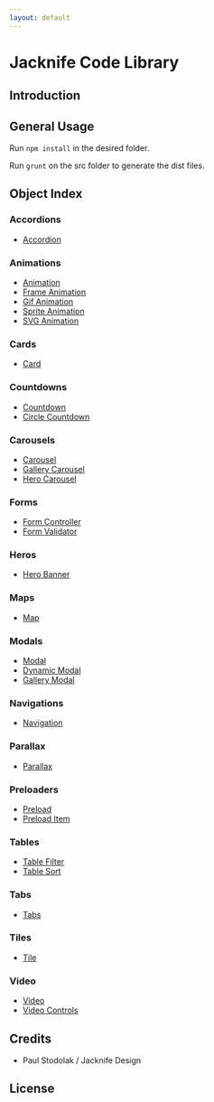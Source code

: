 ```yaml
---
layout: default
---
```


# Jacknife Code Library

## Introduction

## General Usage
Run `npm install` in the desired folder.

Run `grunt` on the src folder to generate the dist files.

## Object Index
### Accordions
- [Accordion](accordion)

### Animations
- [Animation](animation)
- [Frame Animation](animation.frame)
- [Gif Animation](animation.gifs)
- [Sprite Animation](animation.sprite)
- [SVG Animation](animation.svgs)

### Cards
- [Card](card)

### Countdowns
- [Countdown](countdown)
- [Circle Countdown](countdown.circle)

### Carousels
- [Carousel](carousel)
- [Gallery Carousel](carousel.gallery)
- [Hero Carousel](carousel.hero)

### Forms
- [Form Controller](form.controller)
- [Form Validator](form.validator)

### Heros
- [Hero Banner](hero)

### Maps
- [Map](map)

### Modals
- [Modal](modal)
- [Dynamic Modal](modal.dynamic)
- [Gallery Modal](modal.gallery)

### Navigations
- [Navigation](navigation)

### Parallax
- [Parallax](parallax)

### Preloaders
- [Preload](preload)
- [Preload Item](preload.item)

### Tables
- [Table Filter](table.filter)
- [Table Sort](table.sort)

### Tabs
- [Tabs](tabs.controller)

### Tiles
- [Tile](tile)

### Video
- [Video](video)
- [Video Controls](video.controls)

## Credits
- Paul Stodolak / Jacknife Design

## License